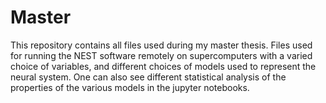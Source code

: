 # Master

This repository contains all files used during my master thesis. Files used for running the NEST software remotely on supercomputers with a varied choice of variables, and different choices of models used to represent the neural system. One can also see different statistical analysis of the properties of the various models in the jupyter notebooks. 
